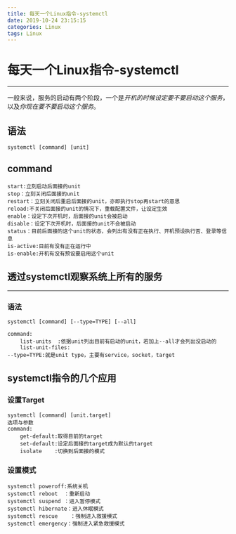 ```yaml
---
title: 每天一个Linux指令-systemctl
date: 2019-10-24 23:15:15
categories: Linux
tags: Linux
---
```


# 每天一个Linux指令-systemctl
---
一般来说，服务的启动有两个阶段，一个是*开机的时候设定要不要启动这个服务*，以及*你现在要不要启动这个服务*。

## 语法
```
systemctl [command] [unit]
```

## command
```
start:立刻启动后面接的unit
stop：立刻关闭后面接的unit
restart：立刻关闭后重启后面接的unit，亦即执行stop再start的意思
reload:不关闭后面接的unit的情况下，重载配置文件，让设定生效
enable：设定下次开机时，后面接的unit会被启动
disable：设定下次开机时，后面接的unit不会被启动
status：目前后面接的这个unit的状态，会列出有没有正在执行、开机预设执行否、登录等信息
is-active:目前有没有正在运行中
is-enable:开机有没有预设要启用这个unit
```

## 透过systemctl观察系统上所有的服务
---
### 语法
```
systemctl [command] [--type=TYPE] [--all]

command:
	list-units	:依据unit列出目前有启动的unit，若加上--all才会列出没启动的
	list-unit-files:
--type=TYPE:就是unit type，主要有service，socket，target
```

## systemctl指令的几个应用

### 设置Target
```
systemctl [command] [unit.target]
选项与参数
command:
	get-default:取得目前的target
	set-default:设定后面接的target成为默认的target
	isolate	   :切换到后面接的模式
```

### 设置模式
```
systemctl poweroff:系统关机
systemctl reboot  ：重新启动
systemctl suspend ：进入暂停模式
systemctl hibernate：进入休眠模式
systemctl rescue	：强制进入救援模式
systemctl emergency：强制进入紧急救援模式
```